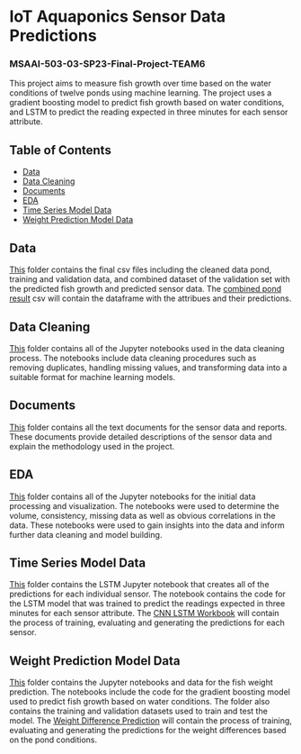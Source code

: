 # IoT Aquaponics Sensor Data Predictions

### MSAAI-503-03-SP23-Final-Project-TEAM6

This project aims to measure fish growth over time based on the water conditions of twelve ponds using machine learning. The project uses a gradient boosting model to predict fish growth based on water conditions, and LSTM to predict the reading expected in three minutes for each sensor attribute.

## Table of Contents

* [Data](Data)
* [Data Cleaning](Data_Cleaning)
* [Documents](Documents)
* [EDA](EDA)
* [Time Series Model Data](Time_Series_Model_Data)
* [Weight Prediction Model Data](Weight_prediction_Models)


Data
-----------------------------
[This](Data) folder contains the final csv files including the cleaned data pond, training and validation data, and combined dataset of the validation set with the predicted fish growth and predicted sensor data. The [combined pond result](Data/combined_pond_result.csv) csv will contain the dataframe with the attribues and their predictions.


Data Cleaning
-----------------------------
[This](Data_Cleaning) folder contains all of the Jupyter notebooks used in the data cleaning process. The notebooks include data cleaning procedures such as removing duplicates, handling missing values, and transforming data into a suitable format for machine learning models.

Documents
-----------------------------
[This](Documents) folder contains all the text documents for the sensor data and reports. These documents provide detailed descriptions of the sensor data and explain the methodology used in the project.

EDA
-----------------------------
[This](EDA) folder contains all of the Jupyter notebooks for the initial data processing and visualization. The notebooks were used to determine the volume, consistency, missing data as well as obvious correlations in the data. These notebooks were used to gain insights into the data and inform further data cleaning and model building.

Time Series Model Data
-----------------------------
[This](Time_Series_Model_Data) folder contains the LSTM Jupyter notebook that creates all of the predictions for each individual sensor. The notebook contains the code for the LSTM model that was trained to predict the readings expected in three minutes for each sensor attribute. The [CNN LSTM Workbook](Time_Series_Model_Data/CNN_LSTM_Workbook.ipynb) will contain the process of training, evaluating and generating the predictions for each sensor.

Weight Prediction Model Data
-----------------------------
[This](Weight_prediction_Models) folder contains the Jupyter notebooks and data for the fish weight prediction. The notebooks include the code for the gradient boosting model used to predict fish growth based on water conditions. The folder also contains the training and validation datasets used to train and test the model. The [Weight Difference Prediction](Weight_prediction_Models/Weight_Diff_Predictions.ipynb) will contain the process of training, evaluating and generating the predictions for the weight differences based on the pond conditions.

